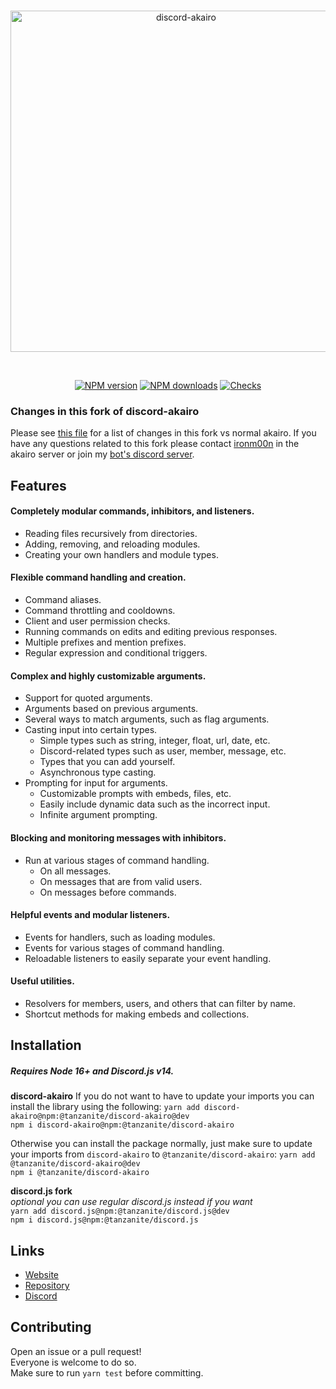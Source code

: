 <!-- markdownlint-disable MD041 MD033 MD001 MD026 -->
<div align="center">
  <br />
  <p>
    <a href="https://github.com/TanzaniteBot/discord-akairo/wiki"><img src="https://discord-akairo.github.io/static/logo.svg" width="546" alt="discord-akairo" /></a>
  </p>
  <br />
  <p>
    <a href="https://www.npmjs.com/package/@tanzanite/discord-akairo"><img src="https://img.shields.io/npm/v/@tanzanite/discord-akairo.svg?maxAge=3600" alt="NPM version" /></a>
    <a href="https://www.npmjs.com/package/@tanzanite/discord-akairo"><img src="https://img.shields.io/npm/dt/@tanzanite/discord-akairo.svg?maxAge=3600" alt="NPM downloads" /></a>
    <a href="https://github.com/TanzaniteBot/discord-akairo/actions"><img src="https://img.shields.io/github/actions/workflow/status/TanzaniteBot/discord-akairo/checks.yml?branch=master&label=checks" alt="Checks" /></a>
  </p>
  <!-- <p>
    <a href="https://www.npmjs.com/package/@tanzanite/discord-akairo"><img src="https://nodeico.herokuapp.com/@tanzanite/discord-akairo.svg" alt="npm installnfo" /></a> -->
  </p>
</div>

### Changes in this fork of discord-akairo

Please see [this file](/guide/general/updates.md) for a list of changes in this fork vs normal akairo.
If you have any questions related to this fork please contact [ironm00n](https://discord.com/users/322862723090219008) in the akairo server or join my [bot's discord server](https://discord.gg/7FpsYp2c47).

## Features

#### Completely modular commands, inhibitors, and listeners.

- Reading files recursively from directories.
- Adding, removing, and reloading modules.
- Creating your own handlers and module types.

#### Flexible command handling and creation.

- Command aliases.
- Command throttling and cooldowns.
- Client and user permission checks.
- Running commands on edits and editing previous responses.
- Multiple prefixes and mention prefixes.
- Regular expression and conditional triggers.

#### Complex and highly customizable arguments.

- Support for quoted arguments.
- Arguments based on previous arguments.
- Several ways to match arguments, such as flag arguments.
- Casting input into certain types.
  - Simple types such as string, integer, float, url, date, etc.
  - Discord-related types such as user, member, message, etc.
  - Types that you can add yourself.
  - Asynchronous type casting.
- Prompting for input for arguments.
  - Customizable prompts with embeds, files, etc.
  - Easily include dynamic data such as the incorrect input.
  - Infinite argument prompting.

#### Blocking and monitoring messages with inhibitors.

- Run at various stages of command handling.
  - On all messages.
  - On messages that are from valid users.
  - On messages before commands.

#### Helpful events and modular listeners.

- Events for handlers, such as loading modules.
- Events for various stages of command handling.
- Reloadable listeners to easily separate your event handling.

#### Useful utilities.

- Resolvers for members, users, and others that can filter by name.
- Shortcut methods for making embeds and collections.

## Installation

##### Requires Node 16+ and Discord.js v14.

**discord-akairo**
If you do not want to have to update your imports you can install the library using the following:
`yarn add discord-akairo@npm:@tanzanite/discord-akairo@dev`<br />`npm i discord-akairo@npm:@tanzanite/discord-akairo`<br />

Otherwise you can install the package normally, just make sure to update your imports from `discord-akairo` to `@tanzanite/discord-akairo`:
`yarn add @tanzanite/discord-akairo@dev`<br />`npm i @tanzanite/discord-akairo`<br />

**discord.js fork**<br />_optional you can use regular discord.js instead if you want_<br />`yarn add discord.js@npm:@tanzanite/discord.js@dev`<br />`npm i discord.js@npm:@tanzanite/discord.js`<br />

## Links

- [Website](https://github.com/TanzaniteBot/discord-akairo/wiki)
- [Repository](https://github.com/TanzaniteBot/discord-akairo)
- [Discord](https://discord.gg/7FpsYp2c47)
<!-- - [Changelog](https://github.com/discord-akairo/discord-akairo/releases) -->

## Contributing

Open an issue or a pull request!  
Everyone is welcome to do so.  
Make sure to run `yarn test` before committing.
